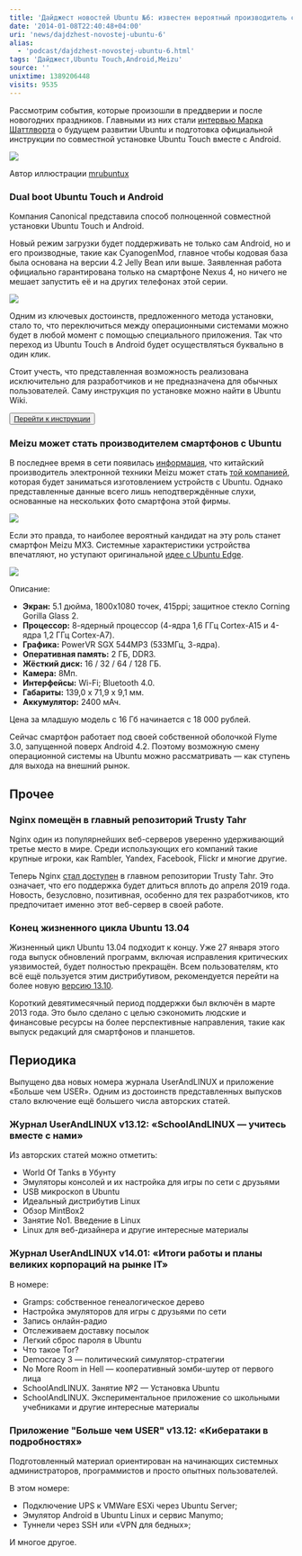 ```yaml
---
title: 'Дайджест новостей Ubuntu №6: известен вероятный производитель смартфонов с Ubuntu'
date: '2014-01-08T22:40:48+04:00'
uri: 'news/dajdzhest-novostej-ubuntu-6'
alias: 
  - 'podcast/dajdzhest-novostej-ubuntu-6.html'
tags: 'Дайджест,Ubuntu Touch,Android,Meizu'
source: ''
unixtime: 1389206448
visits: 9535
---
```

Рассмотрим события, которые произошли в преддверии и после новогодних праздников. Главными из них стали [интервью Марка Шаттлворта](news/intervyu-marka-shattlvorta-o-budushhem-ubuntu-i-konvergenczii) о будущем развитии Ubuntu и подготовка официальной инструкции по совместной установке Ubuntu Touch вместе с Android.

[![](img/2014/01/08/22-00/ubuntu14-04-wallpaper-by-mrubuntux-d70iae2-11841092374-o.jpg)](img/2014/01/08/22-00/ubuntu14-04-wallpaper-by-mrubuntux-d70iae2-11841092374-o.jpg)

<figcaption>Автор иллюстрации <a href="http://mrubuntux.deviantart.com/art/Ubuntu14-04-wallpaper-424116506">mrubuntux</a></figcaption>

### Dual boot Ubuntu Touch и Android

Компания Canonical представила способ полноценной совместной установки Ubuntu Touch и Android.

Новый режим загрузки будет поддерживать не только сам Android, но и его производные, такие как CyanogenMod, главное чтобы кодовая база была основана на версии 4.2 Jelly Bean или выше. Заявленная работа официально гарантирована только на смартфоне Nexus 4, но ничего не мешает запустить её и на других телефонах этой серии.

[![](img/2014/01/08/22-00/ubuntu-dual-boot-11841513156-o.jpg)](img/2014/01/08/22-00/ubuntu-dual-boot-11841513156-o.jpg)

Одним из ключевых достоинств, предложенного метода установки, стало то, что переключиться между операционными системами можно будет в любой момент с помощью специального приложения. Так что переход из Ubuntu Touch в Android будет осуществляться буквально в один клик.

Стоит учесть, что представленная возможность реализована исключительно для разработчиков и не предназначена для обычных пользователей. Саму инструкция по установке можно найти в Ubuntu Wiki.

<button>[Перейти к инструкции](https://wiki.ubuntu.com/Touch/DualBootInstallation)</button>

### Meizu может стать производителем смартфонов с Ubuntu

В последнее время в сети появилась [информация](http://www.cnbeta.com/articles/267115.htm), что китайский производитель электронной техники Meizu может стать [той компанией](news/high-end-smartfonyi-s-ubuntu-touch-uzhe-v-2014), которая будет заниматься изготовлением устройств с Ubuntu. Однако представленные данные всего лишь неподтверждённые слухи, основанные на нескольких фото смартфона этой фирмы.

[![](img/2014/01/08/22-00/meizu-canonical-1-11840722805-o.jpg)](img/2014/01/08/22-00/meizu-canonical-1-11840722805-o.jpg)

Если это правда, то наиболее вероятный кандидат на эту роль станет смартфон Meizu MX3. Системные характеристики устройства впечатляют, но уступают оригинальной [идее с Ubuntu Edge](news/edge-ubuntu).

[![](img/2014/01/08/22-00/meizu-canonical-11841153044-o.jpg)](img/2014/01/08/22-00/meizu-canonical-11841153044-o.jpg)

Описание:

*   **Экран:** 5.1 дюйма, 1800х1080 точек, 415ppi; защитное стекло Corning Gorilla Glass 2.
*   **Процессор:** 8-ядерный процессор (4-ядра 1,6 ГГц Cortex-A15 и 4-ядра 1,2 ГГц Cortex-A7).
*   **Графика:** PowerVR SGX 544MP3 (533МГц, 3-ядра).
*   **Оперативная память:** 2 ГБ, DDR3.
*   **Жёсткий диск:** 16 / 32 / 64 / 128 ГБ.
*   **Камера:** 8Мп.
*   **Интерфейсы:** Wi-Fi; Bluetooth 4.0.
*   **Габариты:** 139,0 х 71,9 х 9,1 мм.
*   **Аккумулятор:** 2400 мАч.

Цена за младшую модель с 16 Гб начинается с 18 000 рублей.

Сейчас смартфон работает под своей собственной оболочкой Flyme 3.0, запущенной поверх Android 4.2. Поэтому возможную смену операционной системы на Ubuntu можно рассматривать — как ступень для выхода на внешний рынок.

## Прочее

### Nginx помещён в главный репозиторий Trusty Tahr

Nginx один из популярнейших веб-серверов уверенно удерживающий третье место в мире. Среди использующих его компаний такие крупные игроки, как Rambler, Yandex, Facebook, Flickr и многие другие.

Теперь Nginx [стал доступен](http://www.omgubuntu.co.uk/2014/01/nginx-web-server-promoted-main-repo-14-04) в главном репозитории Trusty Tahr. Это означает, что его поддержка будет длиться вплоть до апреля 2019 года. Новость, безусловно, позитивная, особенно для тех разработчиков, кто предпочитает именно этот веб-сервер в своей работе.

### Конец жизненного цикла Ubuntu 13.04

Жизненный цикл Ubuntu 13.04 подходит к концу. Уже 27 января этого года выпуск обновлений программ, включая исправления критических уязвимостей, будет полностью прекращён. Всем пользователям, кто всё ещё пользуется этим дистрибутивом, рекомендуется перейти на более новую [версию 13.10](news/finalnyij-reliz-ubuntu-1310-saucy-salamander).

Короткий девятимесячный период поддержки был включён в марте 2013 года. Это было сделано с целью сэкономить людские и финансовые ресурсы на более перспективные направления, такие как выпуск редакций для смартфонов и планшетов.

## Периодика

Выпущено два новых номера журнала UserAndLINUX и приложение «Больше чем USER». Одним из достоинств представленных выпусков стало включение ещё большего числа авторских статей.

### Журнал UserAndLINUX v13.12: «SchoolAndLINUX — учитесь вместе с нами»

Из авторских статей можно отметить:

*   World Of Tanks в Убунту
*   Эмуляторы консолей и их настройка для игры по сети с друзьями
*   USB микроскоп в Ubuntu
*   Идеальный дистрибутив Linux
*   Обзор MintBox2
*   Занятие No1. Введение в Linux
*   Linux для веб-дизайнера и другие интересные материалы

### Журнал UserAndLINUX v14.01: «Итоги работы и планы великих корпораций на рынке IT»

В номере:

*   Gramps: собственное генеалогическое дерево
*   Настройка эмуляторов для игры с друзьями по сети
*   Запись онлайн-радио
*   Отслеживаем доставку посылок
*   Легкий сброс пароля в Ubuntu
*   Что такое Tor?
*   Democracy 3 — политический симулятор-стратегии
*   No More Room in Hell — кооперативный зомби-шутер от первого лица
*   SchoolAndLINUX. Занятие №2 — Установка Ubuntu
*   SchoolAndLINUX. Экспериментальное приложение со школьными учебниками и другие интересные материалы

### Приложение "Больше чем USER" v13.12: «Кибератаки в подробностях»

Подготовленный материал ориентирован на начинающих системных администраторов, программистов и просто опытных пользователей.

В этом номере:

*   Подключение UPS к VMWare ESXi через Ubuntu Server;
*   Эмулятор Android в Ubuntu Linux и сервис Manymo;
*   Туннели через SSH или «VPN для бедных»;

И многое другое.

